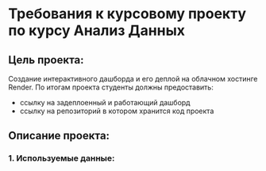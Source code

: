 # Требования к курсовому проекту по курсу Анализ Данных

## Цель проекта: 
Создание интерактивного дашборда и его деплой на облачном хостинге Render. По итогам проекта студенты должны предоставить:
* ссылку на задеплоенный и работающий дашборд
* ссылку на репозиторий в котором хранится код проекта

## Описание проекта:
### 1. Используемые данные: 
